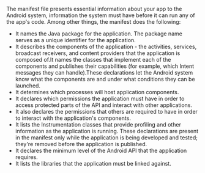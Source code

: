 The manifest file presents essential information about your app to the Android system, information the system must have
before it can run any of the app's code. Among other things, the manifest does the following:

* It names the Java package for the application. The package name serves as a unique identifier for the application.
* It describes the components of the application - the activities, services, broadcast receivers, and content providers
  that the application is composed of.It names the classes that implement each of the components and publishes their
  capabilities (for example, which Intent messages they can handle).These declarations let the Android system know what
  the components are and under what conditions they can be launched.
* It determines which processes will host application components.
* It declares which permissions the application must have in order to access protected parts of the API and interact
  with other applications.
* It also declares the permissions that others are required to have in order to interact with the application's
  components.
* It lists the Instrumentation classes that provide profiling and other information as the application is running. These
  declarations are present in the manifest only while the application is being developed and tested; they're removed
  before the application is published.
* It declares the minimum level of the Android API that the application requires.
* It lists the libraries that the application must be linked against.